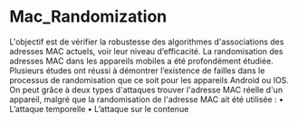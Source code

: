 # Mac_Randomization

L'objectif est de vérifier la robustesse des algorithmes d'associations des adresses MAC actuels, voir leur niveau d’efficacité. 
La randomisation des adresses MAC dans les appareils mobiles a été profondément étudiée. Plusieurs études ont réussi à démontrer l’existence de failles dans le processus de randomisation que ce soit pour les appareils Android ou IOS. On peut grâce à deux types d'attaques trouver l'adresse MAC réelle d'un appareil, malgré que la randomisation de l'adresse MAC ait été utilisée :
• L’attaque temporelle 
• L’attaque sur le contenue
